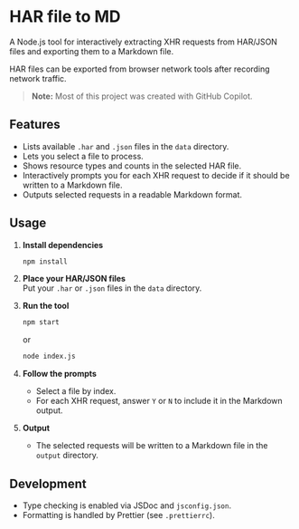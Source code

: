 # HAR file to MD

A Node.js tool for interactively extracting XHR requests from HAR/JSON files and exporting them to a Markdown file.

HAR files can be exported from browser network tools after recording network traffic.

> **Note:** Most of this project was created with GitHub Copilot.

## Features

- Lists available `.har` and `.json` files in the `data` directory.
- Lets you select a file to process.
- Shows resource types and counts in the selected HAR file.
- Interactively prompts you for each XHR request to decide if it should be written to a Markdown file.
- Outputs selected requests in a readable Markdown format.

## Usage

1. **Install dependencies**

   ```bash
   npm install
   ```

2. **Place your HAR/JSON files**  
   Put your `.har` or `.json` files in the `data` directory.

3. **Run the tool**

   ```bash
   npm start
   ```

   or

   ```bash
   node index.js
   ```

4. **Follow the prompts**

   - Select a file by index.
   - For each XHR request, answer `Y` or `N` to include it in the Markdown output.

5. **Output**
   - The selected requests will be written to a Markdown file in the `output` directory.

## Development

- Type checking is enabled via JSDoc and `jsconfig.json`.
- Formatting is handled by Prettier (see `.prettierrc`).
